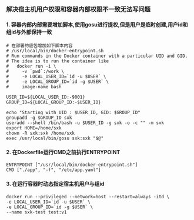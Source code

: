 ### 解决宿主机用户权限和容器内部权限不一致无法写问题

#### 1. 容器内部内部需要增加脚本,使用gosu进行提权,但是用户是临时创建,用户id和组id与外部保持一致
```shell
# 在部署的底包增加如下脚本内容
# /usr/local/bin/docker-entrypoint.sh
# Run commands in the Docker container with a particular UID and GID.
# The idea is to run the container like
#   docker run -i \
#     -v `pwd`:/work \
#     -e LOCAL_USER_ID=`id -u $USER` \
#     -e LOCAL_GROUP_ID=`id -g $USER` \
#     image-name bash

USER_ID=${LOCAL_USER_ID:-9001}
GROUP_ID=${LOCAL_GROUP_ID:-$USER_ID}

echo "Starting with UID : $USER_ID, GID: $GROUP_ID"
groupadd -g $GROUP_ID sxk
useradd --shell /bin/bash -u $USER_ID -g sxk -o -c "" -m sxk
export HOME=/home/sxk
chown -R sxk:sxk /home/sxk
exec /usr/local/bin/gosu sxk:sxk "$@"
```

#### 2. 在Dockerfile运行CMD之前执行ENTRYPOINT
```shell
ENTRYPOINT ["/usr/local/bin/docker-entrypoint.sh"]
CMD ["./app", "-f", "/etc/app.yaml"]
```

#### 3. 在运行容器时动态指定宿主机用户与组id
```shell
docker run --privileged --network=host --restart=always -itd \
-e LOCAL_USER_ID=`id -u $USER` \
-e LOCAL_GROUP_ID=`id -g $USER` \
--name sxk-test test:v1
```